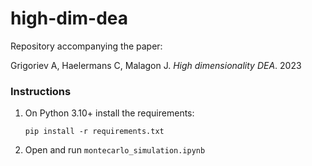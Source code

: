 # high-dim-dea
Repository accompanying the paper:

Grigoriev A, Haelermans C, Malagon J. _High dimensionality DEA_. 2023

### Instructions
1. On Python 3.10+ install the requirements:

    `pip install -r requirements.txt`

2. Open and run `montecarlo_simulation.ipynb`
